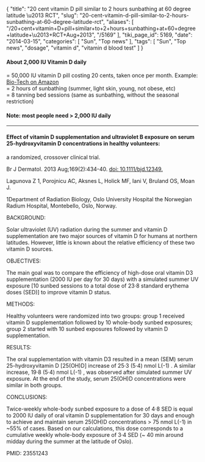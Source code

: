 {
    "title": "20 cent vitamin D pill similar to 2 hours sunbathing at 60 degree latitude \u2013 RCT",
    "slug": "20-cent-vitamin-d-pill-similar-to-2-hours-sunbathing-at-60-degree-latitude-rct",
    "aliases": [
        "/20+cent+vitamin+D+pill+similar+to+2+hours+sunbathing+at+60+degree+latitude+\u2013+RCT+Aug+2013",
        "/5169"
    ],
    "tiki_page_id": 5169,
    "date": "2014-03-15",
    "categories": [
        "Sun",
        "Top news"
    ],
    "tags": [
        "Sun",
        "Top news",
        "dosage",
        "vitamin d",
        "vitamin d blood test"
    ]
}


#### About 2,000 IU Vitamin D daily  
= 50,000 IU vitamin D pill costing 20 cents, taken once per month.  Example:  [Bio-Tech on Amazon](http://www.amazon.com/Bio-Tech-D3-50-000-100-caps/dp/B000A0F2B2/ref=sr_1_1?s=hpc&ie=UTF8&qid=1394902278&sr=1-1&keywords=bio-tech+d3-50+50000+iu+100+caps)  
 = 2 hours of sunbathing (summer, light skin, young, not obese, etc)   
= 8 tanning bed sessions (same as sunbathing, without the seasonal restriction)

#### Note: most people need > 2,000 IU daily

---

#### Effect of vitamin D supplementation and ultraviolet B exposure on serum 25-hydroxyvitamin D concentrations in healthy volunteers:   
a randomized, crossover clinical trial.

Br J Dermatol. 2013 Aug;169(2):434-40. [doi: 10.1111/bjd.12349.](https://doi.org/10.1111/bjd.12349.)

Lagunova Z 1, Porojnicu AC, Aksnes L, Holick MF, Iani V, Bruland OS, Moan J.

1Department of Radiation Biology, Oslo University Hospital the Norwegian Radium Hospital, Montebello, Oslo, Norway.

BACKGROUND:

Solar ultraviolet (UV) radiation during the summer and vitamin D supplementation are two major sources of vitamin D for humans at northern latitudes. However, little is known about the relative efficiency of these two vitamin D sources.

OBJECTIVES:

The main goal was to compare the efficiency of high-dose oral vitamin D3 supplementation (2000 IU per day for 30 days) with a simulated summer UV exposure <span>[10 sunbed sessions to a total dose of 23·8 standard erythema doses (SED)]</span> to improve vitamin D status.

METHODS:

Healthy volunteers were randomized into two groups: group 1 received vitamin D supplementation followed by 10 whole-body sunbed exposures; group 2 started with 10 sunbed exposures followed by vitamin D supplementation.

RESULTS:

The oral supplementation with vitamin D3 resulted in a mean (SEM) serum 25-hydroxyvitamin D <span>[25(OH)D]</span> increase of 25·3 (5·4) nmol L(-1) . A similar increase, 19·8 (5·4) nmol L(-1) , was observed after simulated summer UV exposure. At the end of the study, serum 25(OH)D concentrations were similar in both groups.

CONCLUSIONS:

Twice-weekly whole-body sunbed exposure to a dose of 4·8 SED is equal to 2000 IU daily of oral vitamin D supplementation for 30 days and enough to achieve and maintain serum 25(OH)D concentrations > 75 nmol L(-1) in ~55% of cases. Based on our calculations, this dose corresponds to a cumulative weekly whole-body exposure of 3·4 SED (~ 40 min around midday during the summer at the latitude of Oslo).

PMID: 23551243